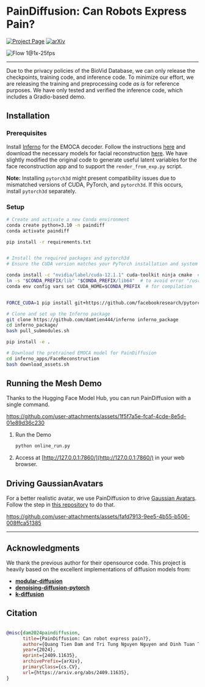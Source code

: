 # PainDiffusion: Can Robots Express Pain?

[![Project Page](https://img.shields.io/badge/Project%20Page-blue?logo=github&labelColor=black&link=https%3A%2F%damtien444.github.io%2Fpaindf)](https://damtien444.github.io/paindf/) [![arXiv](https://img.shields.io/badge/arXiv-2409.11635-B31B1B)](https://arxiv.org/pdf/2409.11635)

![Flow 1@1x-25fps](https://github.com/user-attachments/assets/41bf9e82-d544-4ee2-b9e5-bfcf2f7abbe8)

---

Due to the privacy policies of the BioVid Database, we can only release the checkpoints, training code, and inference code. To minimize our effort, we are releasing the training and preprocessing code *as is* for reference purposes. We have only tested and verified the inference code, which includes a Gradio-based demo.

## Installation

### Prerequisites
Install [Inferno](https://github.com/radekd91/inferno) for the EMOCA decoder. Follow the instructions [here](https://github.com/damtien444/inferno?tab=readme-ov-file#installation) and download the necessary models for facial reconstruction [here](https://github.com/damtien444/inferno?tab=readme-ov-file#installation). We have slightly modified the original code to generate useful latent variables for the face reconstruction app and to support the `render_from_exp.py` script.

**Note:**  Installing `pytorch3d` might present compatibility issues due to mismatched versions of CUDA, PyTorch, and `pytorch3d`. If this occurs, install `pytorch3d` separately.

### Setup

```bash
# Create and activate a new Conda environment
conda create python=3.10 -n paindiff 
conda activate paindiff

pip install -r requirements.txt


# Install the required packages and pytorch3d
# Ensure the CUDA version matches your PyTorch installation and system configuration: https://pytorch.org/get-started/locally/

conda install -c "nvidia/label/cuda-12.1.1" cuda-toolkit ninja cmake  # use the right CUDA version that you saw when run the requirement installation
ln -s "$CONDA_PREFIX/lib" "$CONDA_PREFIX/lib64"  # to avoid error "/usr/bin/ld: cannot find -lcudart"
conda env config vars set CUDA_HOME=$CONDA_PREFIX  # for compilation


FORCE_CUDA=1 pip install git+https://github.com/facebookresearch/pytorch3d.git@stable

# Clone and set up the Inferno package
git clone https://github.com/damtien444/inferno inferno_package
cd inferno_package/
bash pull_submodules.sh

pip install -e .

# Download the pretrained EMOCA model for PainDiffusion
cd inferno_apps/FaceReconstruction
bash download_assets.sh
```


## Running the Mesh Demo

Thanks to the Hugging Face Model Hub, you can run PainDiffusion with a single command.

https://github.com/user-attachments/assets/1f5f7a5e-fcaf-4cde-8e5d-01e89d36c230

1. Run the Demo
   ```bash
   python online_run.py
   ```

2. Access at [http://127.0.0.1:7860/](http://127.0.0.1:7860/) in your web browser.

## Driving GaussianAvatars

For a better realistic avatar, we use PainDiffusion to drive [Gaussian Avatars](https://github.com/ShenhanQian/GaussianAvatars/tree/669ee0e428e6dbfa552c63d75df53234c42cfbbd). Follow the step in [this repository](https://github.com/ais-lab/gaussiansp-paindiffusion) to do that.

https://github.com/user-attachments/assets/fafd7913-9ee5-4b55-b506-008ffca51385

---

## Acknowledgments

We thank the previous author for their opensource code. This project is heavily based on the excellent implementations of diffusion models from:  
- [**modular-diffusion**](https://github.com/myscience/modular-diffusion)  
- [**denoising-diffusion-pytorch**](https://github.com/lucidrains/denoising-diffusion-pytorch)  
- [**k-diffusion**](https://github.com/crowsonkb/k-diffusion)  


## Citation

```bibtex

@misc{dam2024paindiffusion,
      title={PainDiffusion: Can robot express pain?}, 
      author={Quang Tien Dam and Tri Tung Nguyen Nguyen and Dinh Tuan Tran and Joo-Ho Lee},
      year={2024},
      eprint={2409.11635},
      archivePrefix={arXiv},
      primaryClass={cs.CV},
      url={https://arxiv.org/abs/2409.11635}, 
}

```
